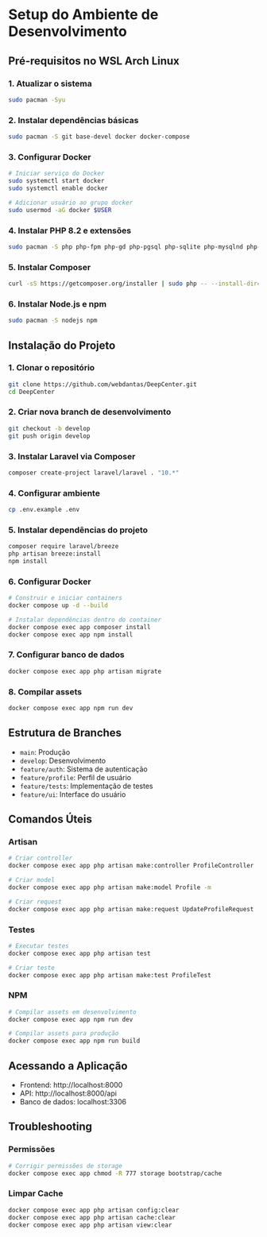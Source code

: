 # Setup do Ambiente de Desenvolvimento

## Pré-requisitos no WSL Arch Linux

### 1. Atualizar o sistema
```bash
sudo pacman -Syu
```

### 2. Instalar dependências básicas
```bash
sudo pacman -S git base-devel docker docker-compose
```

### 3. Configurar Docker
```bash
# Iniciar serviço do Docker
sudo systemctl start docker
sudo systemctl enable docker

# Adicionar usuário ao grupo docker
sudo usermod -aG docker $USER
```

### 4. Instalar PHP 8.2 e extensões
```bash
sudo pacman -S php php-fpm php-gd php-pgsql php-sqlite php-mysqlnd php-redis php-memcached
```

### 5. Instalar Composer
```bash
curl -sS https://getcomposer.org/installer | sudo php -- --install-dir=/usr/local/bin --filename=composer
```

### 6. Instalar Node.js e npm
```bash
sudo pacman -S nodejs npm
```

## Instalação do Projeto

### 1. Clonar o repositório
```bash
git clone https://github.com/webdantas/DeepCenter.git
cd DeepCenter
```

### 2. Criar nova branch de desenvolvimento
```bash
git checkout -b develop
git push origin develop
```

### 3. Instalar Laravel via Composer
```bash
composer create-project laravel/laravel . "10.*"
```

### 4. Configurar ambiente
```bash
cp .env.example .env
```

### 5. Instalar dependências do projeto
```bash
composer require laravel/breeze
php artisan breeze:install
npm install
```

### 6. Configurar Docker
```bash
# Construir e iniciar containers
docker compose up -d --build

# Instalar dependências dentro do container
docker compose exec app composer install
docker compose exec app npm install
```

### 7. Configurar banco de dados
```bash
docker compose exec app php artisan migrate
```

### 8. Compilar assets
```bash
docker compose exec app npm run dev
```

## Estrutura de Branches

- `main`: Produção
- `develop`: Desenvolvimento
- `feature/auth`: Sistema de autenticação
- `feature/profile`: Perfil de usuário
- `feature/tests`: Implementação de testes
- `feature/ui`: Interface do usuário

## Comandos Úteis

### Artisan
```bash
# Criar controller
docker compose exec app php artisan make:controller ProfileController

# Criar model
docker compose exec app php artisan make:model Profile -m

# Criar request
docker compose exec app php artisan make:request UpdateProfileRequest
```

### Testes
```bash
# Executar testes
docker compose exec app php artisan test

# Criar teste
docker compose exec app php artisan make:test ProfileTest
```

### NPM
```bash
# Compilar assets em desenvolvimento
docker compose exec app npm run dev

# Compilar assets para produção
docker compose exec app npm run build
```

## Acessando a Aplicação

- Frontend: http://localhost:8000
- API: http://localhost:8000/api
- Banco de dados: localhost:3306

## Troubleshooting

### Permissões
```bash
# Corrigir permissões de storage
docker compose exec app chmod -R 777 storage bootstrap/cache
```

### Limpar Cache
```bash
docker compose exec app php artisan config:clear
docker compose exec app php artisan cache:clear
docker compose exec app php artisan view:clear
```
